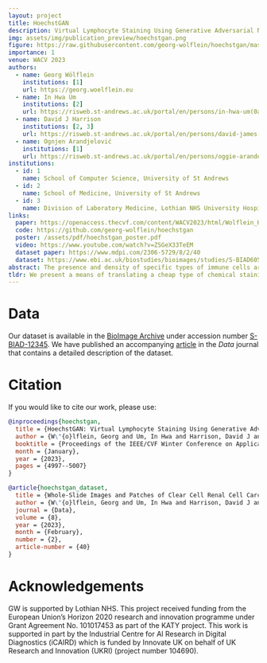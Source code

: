 ```yaml
---
layout: project
title: HoechstGAN
description: Virtual Lymphocyte Staining Using Generative Adversarial Networks
img: assets/img/publication_preview/hoechstgan.png
figure: https://raw.githubusercontent.com/georg-wolflein/hoechstgan/master/img/hoechstgan_notex.svg
importance: 1
venue: WACV 2023
authors:
  - name: Georg Wölflein
    institutions: [1]
    url: https://georg.woelflein.eu
  - name: In Hwa Um
    institutions: [2]
    url: https://risweb.st-andrews.ac.uk/portal/en/persons/in-hwa-um(0ac978a2-6ef8-4397-bc36-f920a77696a3).html
  - name: David J Harrison
    institutions: [2, 3]
    url: https://risweb.st-andrews.ac.uk/portal/en/persons/david-james-harrison(6bb6c114-15d1-4b0d-9091-8ce3ce9c2c7d).html
  - name: Ognjen Arandjelović
    institutions: [1]
    url: https://risweb.st-andrews.ac.uk/portal/en/persons/oggie-arandelovic(fdd98ab1-564a-42a3-bf0c-fab7afbbd63c).html
institutions:
  - id: 1
    name: School of Computer Science, University of St Andrews
  - id: 2
    name: School of Medicine, University of St Andrews
  - id: 3
    name: Division of Laboratory Medicine, Lothian NHS University Hospitals, Edinburgh
links:
  paper: https://openaccess.thecvf.com/content/WACV2023/html/Wolflein_HoechstGAN_Virtual_Lymphocyte_Staining_Using_Generative_Adversarial_Networks_WACV_2023_paper.html
  code: https://github.com/georg-wolflein/hoechstgan
  poster: /assets/pdf/hoechstgan_poster.pdf
  video: https://www.youtube.com/watch?v=ZSGeX33TeEM
  dataset paper: https://www.mdpi.com/2306-5729/8/2/40
  dataset: https://www.ebi.ac.uk/biostudies/bioimages/studies/S-BIAD605
abstract: The presence and density of specific types of immune cells are important to understand a patient's immune response to cancer. However, immunofluorescence staining required to identify T cell subtypes is expensive, timeconsuming, and rarely performed in clinical settings. We present a framework to virtually stain Hoechst images (which are cheap and widespread) with both CD3 and CD8 to identify T cell subtypes in clear cell renal cell carcinoma using generative adversarial networks. Our proposed method jointly learns both staining tasks, incentivising the network to incorporate mutually beneficial information from each task. We devise a novel metric to quantify the virtual staining quality, and use it to evaluate our method.
tldr: We present a means of translating a cheap type of chemical staining to multiple more expensive ones using generative adversarial networks.
---
```


# Data

Our dataset is available in the [BioImage Archive](http://www.ebi.ac.uk/bioimage-archive) under accession number [S-BIAD-12345](https://www.ebi.ac.uk/biostudies/bioimages/studies/S-BIAD605).
We have published an accompanying [article](https://www.mdpi.com/2306-5729/8/2/40) in the _Data_ journal that contains a detailed description of the dataset.

# Citation

If you would like to cite our work, please use:

```bibtex
@inproceedings{hoechstgan,
  title = {HoechstGAN: Virtual Lymphocyte Staining Using Generative Adversarial Networks},
  author = {W\"{o}lflein, Georg and Um, In Hwa and Harrison, David J and Arandjelovi\'{c}, Ognjen},
  booktitle = {Proceedings of the IEEE/CVF Winter Conference on Applications of Computer Vision (WACV)},
  month = {January},
  year = {2023},
  pages = {4997--5007}
}

@article{hoechstgan_dataset,
  title = {Whole-Slide Images and Patches of Clear Cell Renal Cell Carcinoma Tissue Sections Counterstained with {Hoechst} 33342, {CD3}, and {CD8} Using Multiple Immunofluorescence},
  author = {W\"{o}lflein, Georg and Um, In Hwa and Harrison, David J and Arandjelovi\'{c}, Ognjen},
  journal = {Data},
  volume = {8},
  year = {2023},
  month = {February},
  number = {2},
  article-number = {40}
}
```

# Acknowledgements

GW is supported by Lothian NHS. This project received funding from the European Union’s Horizon 2020 research and innovation programme under Grant Agreement No. 101017453 as part of the KATY project. This work is supported in part by the Industrial Centre for AI Research in Digital Diagnostics (iCAIRD) which is funded by Innovate UK on behalf of UK Research and Innovation (UKRI) (project number 104690).
